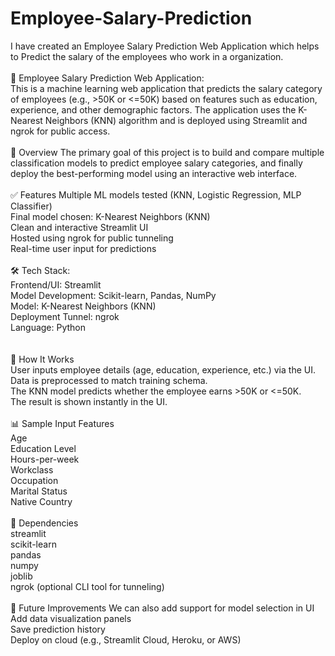 # Employee-Salary-Prediction
I have created an Employee Salary Prediction Web Application which helps to Predict the salary of the employees who work in a organization.
<br>
<br>
💼 Employee Salary Prediction Web Application:
<br>
This is a machine learning web application that predicts the salary category of employees (e.g., >50K or <=50K) based on features such as education, experience, and other demographic factors. The application uses the K-Nearest Neighbors (KNN) algorithm and is deployed using Streamlit and ngrok for public access.
<br>
<br>
📌 Overview
The primary goal of this project is to build and compare multiple classification models to predict employee salary categories, and finally deploy the best-performing model using an interactive web interface.
<br>
<br>
✅ Features
Multiple ML models tested (KNN, Logistic Regression, MLP Classifier)
<br>
Final model chosen: K-Nearest Neighbors (KNN)
<br>
Clean and interactive Streamlit UI
<br>
Hosted using ngrok for public tunneling
<br>
Real-time user input for predictions
<br>
<br>
🛠️ Tech Stack:
<br>
Frontend/UI: Streamlit
<br>
Model Development: Scikit-learn, Pandas, NumPy
<br>
Model: K-Nearest Neighbors (KNN)
<br>
Deployment Tunnel: ngrok
<br>
Language: Python
<br>
<br>
<br>
🎯 How It Works
<br>
User inputs employee details (age, education, experience, etc.) via the UI.
<br>
Data is preprocessed to match training schema.
<br>
The KNN model predicts whether the employee earns >50K or <=50K.
<br>
The result is shown instantly in the UI.
<br>
<br>
📊 Sample Input Features
<br>
Age
<br>
Education Level
<br>
Hours-per-week
<br>
Workclass
<br>
Occupation
<br>
Marital Status
<br>
Native Country
<br>
<br>
📎 Dependencies
<br>
streamlit
<br>
scikit-learn
<br>
pandas
<br>
numpy
<br>
joblib
<br>
ngrok (optional CLI tool for tunneling)
<br>
<br>
🧩 Future Improvements
We can also add support for model selection in UI
<br>
Add data visualization panels
<br>
Save prediction history
<br>
Deploy on cloud (e.g., Streamlit Cloud, Heroku, or AWS)
